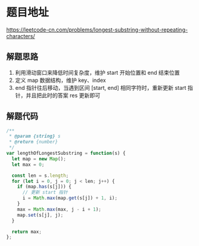 # 题目地址

https://leetcode-cn.com/problems/longest-substring-without-repeating-characters/

## 解题思路

1. 利用滑动窗口来降低时间复杂度，维护 start 开始位置和 end 结束位置
2. 定义 map 数据结构，维护 key、index
3. end 指针往后移动，当遇到区间 [start, end] 相同字符时，重新更新 start 指针，并且把此时的答案 res 更新即可

## 解题代码

```js
/**
 * @param {string} s
 * @return {number}
 */
var lengthOfLongestSubstring = function(s) {
  let map = new Map();
  let max = 0;

  const len = s.length;
  for (let i = 0, j = 0; j < len; j++) {
    if (map.has(s[j])) {
      // 更新 start 指针
      i = Math.max(map.get(s[j]) + 1, i);
    }
    max = Math.max(max, j - i + 1);
    map.set(s[j], j);
  }

  return max;
};
```
